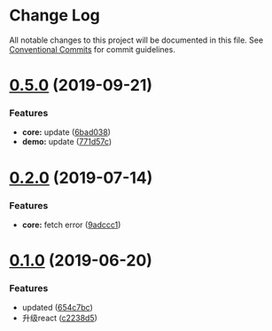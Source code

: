 # Change Log

All notable changes to this project will be documented in this file.
See [Conventional Commits](https://conventionalcommits.org) for commit guidelines.

# [0.5.0](https://github.com/stbui/prophet/compare/v0.4.6...v0.5.0) (2019-09-21)


### Features

* **core:** update ([6bad038](https://github.com/stbui/prophet/commit/6bad038))
* **demo:** update ([771d57c](https://github.com/stbui/prophet/commit/771d57c))





# [0.2.0](https://github.com/stbui/react-admin-kit/compare/v0.1.20...v0.2.0) (2019-07-14)


### Features

* **core:** fetch error ([9adccc1](https://github.com/stbui/react-admin-kit/commit/9adccc1))





# [0.1.0](https://github.com/stbui/react-admin-kit/compare/v0.0.6...v0.1.0) (2019-06-20)


### Features

* updated ([654c7bc](https://github.com/stbui/react-admin-kit/commit/654c7bc))
* 升级react ([c2238d5](https://github.com/stbui/react-admin-kit/commit/c2238d5))
